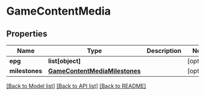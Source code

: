 # GameContentMedia

## Properties
Name | Type | Description | Notes
------------ | ------------- | ------------- | -------------
**epg** | **list[object]** |  | [optional] 
**milestones** | [**GameContentMediaMilestones**](GameContentMediaMilestones.md) |  | [optional] 

[[Back to Model list]](../README.md#documentation-for-models) [[Back to API list]](../README.md#documentation-for-api-endpoints) [[Back to README]](../README.md)


